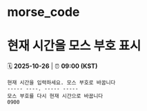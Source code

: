 # morse_code
# 현재 시간을 모스 부호 표시
<!-- MORSE_TIME_START -->
🗓️ **2025-10-26** | ⏰ **09:00 (KST)**

```
현재 시간을 입력하세요. 모스 부호로 바꿉니다
----- ----. ----- -----
모스 부호를 다시 현재 시간으로 바꿉니다
0900
```
<!-- MORSE_TIME_END -->
